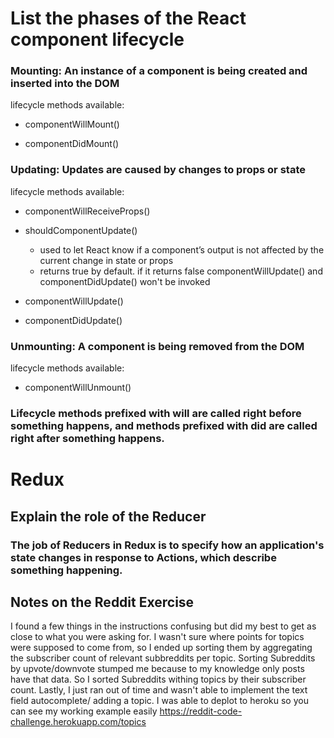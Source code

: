 # List the phases of the React component lifecycle

### Mounting: An instance of a component is being created and inserted into the DOM

lifecycle methods available:

* componentWillMount()

* componentDidMount()

### Updating: Updates are caused by changes to props or state

lifecycle methods available:

* componentWillReceiveProps()

* shouldComponentUpdate()
  * used to let React know if a component’s output is not affected by the current change in state or props
  * returns true by default. if it returns false componentWillUpdate() and componentDidUpdate() won't be invoked
* componentWillUpdate()

* componentDidUpdate()

### Unmounting: A component is being removed from the DOM

lifecycle methods available:

* componentWillUnmount()

### Lifecycle methods prefixed with will are called right before something happens, and methods prefixed with did are called right after something happens.

# Redux

## Explain the role of the Reducer

### The job of Reducers in Redux is to specify how an application's state changes in response to Actions, which describe something happening.

## Notes on the Reddit Exercise

I found a few things in the instructions confusing but did my best to get as close to what you were asking for. I wasn't sure where points for topics were supposed to come from, so I ended up sorting them by aggregating the subscriber count of relevant subbreddits per topic. Sorting Subreddits by upvote/downvote stumped me because to my knowledge only posts have that data. So I sorted Subreddits withing topics by their subscriber count. Lastly, I just ran out of time and wasn't able to implement the text field autocomplete/ adding a topic. I was able to deplot to heroku so you can see my working example easily https://reddit-code-challenge.herokuapp.com/topics
